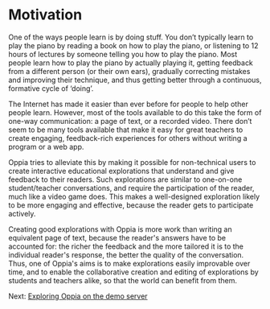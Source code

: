 # Motivation #

One of the ways people learn is by doing stuff. You don’t typically learn to play the piano by reading a book on how to play the piano, or listening to 12 hours of lectures by someone telling you how to play the piano. Most people learn how to play the piano by actually playing it, getting feedback from a different person (or their own ears), gradually correcting mistakes and improving their technique, and thus getting better through a continuous, formative cycle of ‘doing’.

The Internet has made it easier than ever before for people to help other people learn. However, most of the tools available to do this take the form of one-way communication: a page of text, or a recorded video. There don’t seem to be many tools available that make it easy for great teachers to create engaging, feedback-rich experiences for others without writing a program or a web app.

Oppia tries to alleviate this by making it possible for non-technical users to create interactive educational explorations that understand and give feedback to their readers. Such explorations are similar to one-on-one student/teacher conversations, and require the participation of the reader, much like a video game does. This makes a well-designed exploration likely to be more engaging and effective, because the reader gets to participate actively.

Creating good explorations with Oppia is more work than writing an equivalent page of text, because the reader's answers have to be accounted for: the richer the feedback and the more tailored it is to the individual reader's response, the better the quality of the conversation. Thus, one of Oppia's aims is to make explorations easily improvable over time, and to enable the collaborative creation and editing of explorations by students and teachers alike, so that the world can benefit from them.

Next: [Exploring Oppia on the demo server](IntroductoryPlaythrough.md)